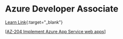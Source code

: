 # Azure Developer Associate


[Learn Link](https://learn.microsoft.com/en-us/credentials/certifications/azure-developer/){:target="_blank"}

[[AZ-204 Implement Azure App Service web apps]]

[//begin]: # "Autogenerated link references for markdown compatibility"
[AZ-204 Implement Azure App Service web apps]: <AZ-204 Implement Azure App Service web apps> "AZ-204 Implement Azure App Service web apps"
[//end]: # "Autogenerated link references"